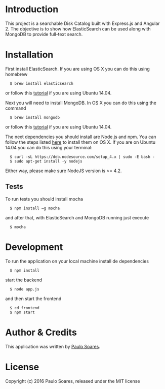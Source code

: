 Introduction
============

This project is a searchable Disk Catalog built with Express.js and Angular 2. The objective is to show how ElasticSearch can be used along with MongoDB to provide full-text search.

Installation
============

First install ElasticSearch. If you are using OS X you can do this using homebrew

```shell
  $ brew install elasticsearch
```

or follow this [tutorial](https://www.digitalocean.com/community/tutorials/how-to-install-and-configure-elasticsearch-on-ubuntu-14-04) if you are using Ubuntu 14.04.

Next you will need to install MongoDB. In OS X you can do this using the command

```shell
  $ brew install mongodb
```

or follow this [tutorial](https://www.digitalocean.com/community/tutorials/how-to-install-mongodb-on-ubuntu-14-04) if you are using Ubuntu 14.04.


The next dependencies you should install are Node.js and npm. You can
follow the steps listed [here](https://coolestguidesontheplanet.com/installing-node-js-on-osx-10-10-yosemite/)
to install them on OS X. If you are on Ubuntu 14.04 you can do this using your terminal:

```
  $ curl -sL https://deb.nodesource.com/setup_4.x | sudo -E bash -
  $ sudo apt-get install -y nodejs
```

Either way, please make sure NodeJS version is >= 4.2.

Tests
-----

To run tests you should install mocha

```shell
  $ npm install –g mocha
```

and after that, with ElasticSearch and MongoDB running just execute

```shell
  $ mocha
```

Development
===========

To run the application on your local machine install de dependencies

```shell
  $ npm install
```

start the backend

```shell
  $ node app.js
```

and then start the frontend

```shell
  $ cd frontend
  $ npm start
```

Author & Credits
=================

This application was written by [Paulo Soares](phsoares.ita@gmail.com).

License
=======
Copyright (c) 2016 Paulo Soares, released under the MIT license
